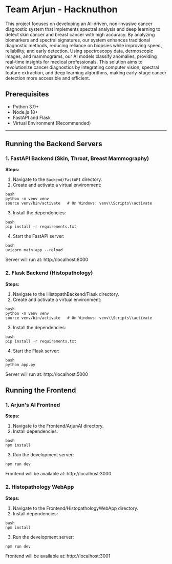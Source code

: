 # Team Arjun - Hacknuthon


This project focuses on developing an AI-driven, non-invasive cancer diagnostic system that implements spectral analysis and deep learning to detect skin cancer and breast cancer with high accuracy. By analyzing biomarkers and spectral signatures, our system enhances traditional diagnostic methods, reducing reliance on biopsies while improving speed, reliability, and early detection. Using spectroscopy data, dermoscopic images, and mammograms, our AI models classify anomalies, providing real-time insights for medical professionals. This solution aims to revolutionize cancer diagnostics by integrating computer vision, spectral feature extraction, and deep learning algorithms, making early-stage cancer detection more accessible and efficient.

## Prerequisites
- Python 3.9+
- Node.js 18+
- FastAPI and Flask
- Virtual Environment (Recommended)

---


## Running the Backend Servers

### 1. FastAPI Backend (Skin, Throat, Breast Mammography)

**Steps:**
1. Navigate to the `Backend/FastAPI` directory.
2. Create and activate a virtual environment:
```
bash
python -m venv venv
source venv/bin/activate   # On Windows: venv\\Scripts\\activate
```
3. Install the dependencies:

```
bash
pip install -r requirements.txt
```
4. Start the FastAPI server:
```
bash
uvicorn main:app --reload
```
Server will run at: http://localhost:8000

### 2. Flask Backend (Histopathology)

**Steps:**
1. Navigate to the HistopathBackend/Flask directory.
2. Create and activate a virtual environment:
```
bash
python -m venv venv
source venv/bin/activate   # On Windows: venv\\Scripts\\activate
```
3. Install the dependencies:
```
bash
pip install -r requirements.txt
```
4. Start the Flask server:
```
bash
python app.py
```
Server will run at: http://localhost:5000

## Running the Frontend

### 1. Arjun's AI Frontned
**Steps:**
1. Navigate to the Frontend/ArjunAI directory.
2. Install dependencies:
```
bash
npm install
```
3. Run the development server:

```
npm run dev
```
Frontend will be available at: http://localhost:3000

### 2. Histopathology WebApp
**Steps:**
1. Navigate to the Frontend/HistopathologyWebApp directory.
2. Install dependencies:
```
bash
npm install
```
3. Run the development server:

```
npm run dev
```
Frontend will be available at: http://localhost:3001

